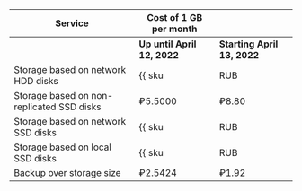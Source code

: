 | Service                                               | Cost of 1 GB per month                                      | |
| ----- | ----- | ----- |
| | **Up until April 12, 2022** | **Starting April 13, 2022** |
| Storage based on network HDD disks                    | {{ sku|RUB|mdb.cluster.network-hdd.mongodb|month|string }}  | ₽3.20 |
| Storage based on non-replicated SSD disks             | ₽5.5000                                                     | ₽8.80 |
| Storage based on network SSD disks                    | {{ sku|RUB|mdb.cluster.network-nvme.mongodb|month|string }} | ₽13.01 |
| Storage based on local SSD disks                      | {{ sku|RUB|mdb.cluster.local-nvme.mongodb|month|string }}   | ₽13.01 |
| Backup over storage size                              | ₽2.5424                                                     | ₽1.92 |
